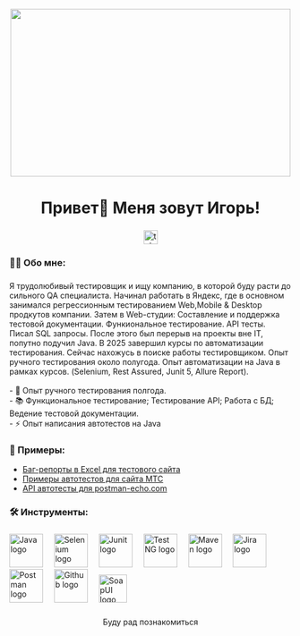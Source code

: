 <br clear="both">

<div align="center">
  <img height="300" width="500" src="https://camo.githubusercontent.com/48d30aafc86131bcb77c8085cea9ea944c74ae4f6026127eb5be2d7bae8f285b/68747470733a2f2f6d69726f2e6d656469756d2e636f6d2f76322f726573697a653a6669743a3637392f312a7a566e574a7479474f585f6b5549446d3663634366512e676966"  />
</div>

###

<h1 align="center">Привет👋 Меня зовут Игорь!</h1>

###

<div align="center">
  <a href="https://t.me/Lotraemon" target="_blank">
    <img src="https://img.shields.io/static/v1?message=Telegram&logo=telegram&label=&color=2CA5E0&logoColor=white&labelColor=&style=for-the-badge" height="25" alt="telegram logo"  />
  </a>
</div>


###

<h3 align="left">👩‍💻  Обо мне:</h3>

###

<p align="left">Я трудолюбивый тестировщик и ищу компанию, в которой буду расти до сильного QA специалиста. Начинал работать в Яндекс, где в основном занимался регрессионным тестированием Web,Mobile & Desktop продкутов компании. Затем в Web-студии: Составление и поддержка тестовой документации. Функиональное тестирование. API тесты. Писал SQL запросы. После этого был перерыв на проекты вне IT, попутно подучил Java. В 2025 завершил курсы по автоматизации тестирования. Сейчас нахожусь в поиске работы тестировщиком.  Опыт ручного тестирования около полугода. Опыт автоматизации на Java в рамках курсов. (Selenium, Rest Assured, Junit 5, Allure Report).<br><br>- 🔭 Опыт ручного тестирования полгода.<br>- 📚 Функциональное тестирование; Тестирование API; Работа с БД; Ведение тестовой документации.<br>- ⚡ Опыт написания автотестов на Java</p>

###
<h3 align="left">📕 Примеры:</h3>

- [Баг-репорты в Excel для тестового сайта](https://docs.google.com/spreadsheets/d/1-xCCz_-PtysJxv3bJdytuv6W14aG_i2qMeODQW3lfIU/edit?gid=400263301#gid=400263301)
- [Примеры автотестов для сайта МТС](https://github.com/Lotraemon/astonTestTwo/tree/MTS_Test)
- [API автотесты для postman-echo.com](https://github.com/Lotraemon/astonTestTwo/tree/Echo_Test)


###

<h3 align="left">🛠 Инструменты:</h3>

###

<div align="left">
  <img src="https://www.narolainfotech.com/wp-content/uploads/technology_stack/Java.svg" height="60" alt="Java logo"  />
  <img width="12" />
  <img src="https://www.narolainfotech.com/wp-content/uploads/technology_stack/Selenium.svg" height="60" alt="Selenium logo"  />
  <img width="12" />
  <img src="https://www.narolainfotech.com/wp-content/uploads/technology_stack/Junit.svg" height="60" alt="Junit logo"  />
  <img width="12" />
  <img src="https://www.narolainfotech.com/wp-content/uploads/technology_stack/TestNg.svg" height="60" alt="Test NG logo"  />
  <img width="12" />
  <img src="https://www.narolainfotech.com/wp-content/uploads/technology_stack/Maven.svg" height="60" alt="Maven logo"  />
  <img width="12" />
  <img src="https://www.narolainfotech.com/wp-content/uploads/technology_stack/Jira.svg" height="60" alt="Jira logo"  />
  <img width="12" />
  <img src="https://www.narolainfotech.com/wp-content/uploads/technology_stack/Postman.svg" height="60" alt="Postman logo"  />
  <img width="12" />
  <img src="https://www.narolainfotech.com/wp-content/uploads/technology_stack/Github.svg" height="60" alt="Github logo"  />
  <img width="12" />
  <img src="https://user-images.githubusercontent.com/37912316/38108076-0b5f8ae0-3394-11e8-8e6c-60247537dfad.png" height="50" alt="SoapUI logo"  />
  <img width="12" />
</div>

###

<p align="center">
 Буду рад познакомиться
</p>

###
